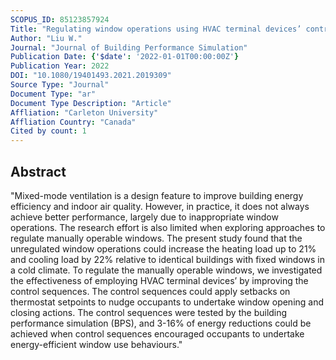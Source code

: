 ```yaml
---
SCOPUS_ID: 85123857924
Title: "Regulating window operations using HVAC terminal devices’ control sequences: a simulation-based investigation"
Author: "Liu W."
Journal: "Journal of Building Performance Simulation"
Publication Date: {'$date': '2022-01-01T00:00:00Z'}
Publication Year: 2022
DOI: "10.1080/19401493.2021.2019309"
Source Type: "Journal"
Document Type: "ar"
Document Type Description: "Article"
Affliation: "Carleton University"
Affliation Country: "Canada"
Cited by count: 1
---
```


## Abstract
"Mixed-mode ventilation is a design feature to improve building energy efficiency and indoor air quality. However, in practice, it does not always achieve better performance, largely due to inappropriate window operations. The research effort is also limited when exploring approaches to regulate manually operable windows. The present study found that the unregulated window operations could increase the heating load up to 21% and cooling load by 22% relative to identical buildings with fixed windows in a cold climate. To regulate the manually operable windows, we investigated the effectiveness of employing HVAC terminal devices’ by improving the control sequences. The control sequences could apply setbacks on thermostat setpoints to nudge occupants to undertake window opening and closing actions. The control sequences were tested by the building performance simulation (BPS), and 3-16% of energy reductions could be achieved when control sequences encouraged occupants to undertake energy-efficient window use behaviours."
